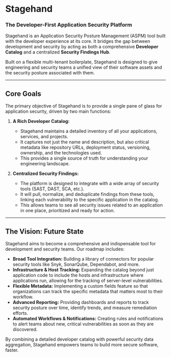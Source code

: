 # Stagehand

### The Developer-First Application Security Platform

Stagehand is an Application Security Posture Management (ASPM) tool built with the developer experience at its core. It bridges the gap between development and security by acting as both a comprehensive **Developer Catalog** and a centralized **Security Findings Hub**.

Built on a flexible multi-tenant boilerplate, Stagehand is designed to give engineering and security teams a unified view of their software assets and the security posture associated with them.

---

## Core Goals

The primary objective of Stagehand is to provide a single pane of glass for application security, driven by two main functions:

1.  **A Rich Developer Catalog:**
    *   Stagehand maintains a detailed inventory of all your applications, services, and projects.
    *   It captures not just the name and description, but also critical metadata like repository URLs, deployment status, versioning, ownership, and the technologies used.
    *   This provides a single source of truth for understanding your engineering landscape.

2.  **Centralized Security Findings:**
    *   The platform is designed to integrate with a wide array of security tools (SAST, DAST, SCA, etc.).
    *   It will pull, normalize, and deduplicate findings from these tools, linking each vulnerability to the specific application in the catalog.
    *   This allows teams to see all security issues related to an application in one place, prioritized and ready for action.

---

## The Vision: Future State

Stagehand aims to become a comprehensive and indispensable tool for development and security teams. Our roadmap includes:

*   **Broad Tool Integration:** Building a library of connectors for popular security tools like Snyk, SonarQube, Dependabot, and more.
*   **Infrastructure & Host Tracking:** Expanding the catalog beyond just application code to include the hosts and infrastructure where applications run, allowing for the tracking of server-level vulnerabilities.
*   **Flexible Metadata:** Implementing a custom fields feature so that organizations can track the specific metadata that matters most to their workflow.
*   **Advanced Reporting:** Providing dashboards and reports to track security posture over time, identify trends, and measure remediation efforts.
*   **Automated Workflows & Notifications:** Creating rules and notifications to alert teams about new, critical vulnerabilities as soon as they are discovered.

By combining a detailed developer catalog with powerful security data aggregation, Stagehand empowers teams to build more secure software, faster.
